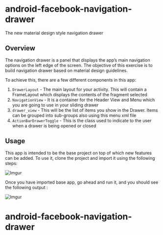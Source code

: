 # android-facebook-navigation-drawer
The new material design style navigation drawer

## Overview

The navigation drawer is a panel that displays the app’s main navigation options on the left edge of the screen.
The objective of this exercise is to build navigation drawer based on material design guidelines. 

To achieve this, there are a few different components in this app:

1. `DrawerLayout` - The main layout for your activity. This will contain a FrameLayout which displays the contents of the fragment selected
2. `NavigationView` - It is a container for the Header View and Menu which you are going to use in your sliding drawer
3. `drawer_view` - This will be the list of items you show in the Drawer. Items can be grouped into sub-groups also using this menu xml file
4. `ActionBarDrawerToggle` - This is the class used to indicate to the user when a drawer is being opened or closed

## Usage
This app is intended to be the base project on top of which new features can be added. To use it, clone the project and import it using the following steps:

![Imgur](http://i.imgur.com/x5iXb8Y.gif)

Once you have imported base app, go ahead and run it, and you should see the following output : 
  
![Imgur](http://i.imgur.com/ju5Mprkm.png)

# android-facebook-navigation-drawer
